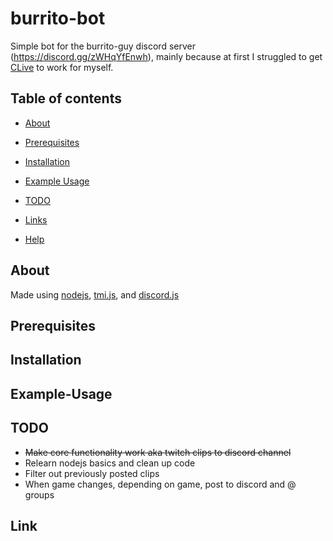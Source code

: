 # burrito-bot
Simple bot for the burrito-guy discord server (https://discord.gg/zWHqYfEnwh), mainly because at first I struggled to get [CLive](https://github.com/mangosango/clive) to work for myself.

## Table of contents

- [About](#about)
- [Prerequisites](#prerequisites)
- [Installation](#installation)
- [Example Usage](#example-usage)
- [TODO](#todo)
- [Links](#links)


- [Help](#help)

## About
Made using [nodejs](https://nodejs.org/en/), [tmi.js](https://github.com/tmijs), and [discord.js](https://github.com/discordjs/discord.js/)

## Prerequisites

## Installation

## Example-Usage

## TODO
- ~~Make core functionality work aka twitch clips to discord channel~~
- Relearn nodejs basics and clean up code
- Filter out previously posted clips
- When game changes, depending on game, post to discord and @ groups

## Link